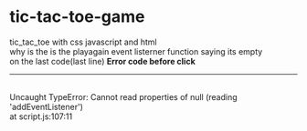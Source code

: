 # tic-tac-toe-game
tic_tac_toe with css javascript and html  <br>
why is the is the playagain event listerner function saying its empty <br> 
on the last code(last line) 
**Error code before click** <br>
<hr> <br>
Uncaught TypeError: Cannot read properties of null (reading 'addEventListener') <br>
    at script.js:107:11   <br>



